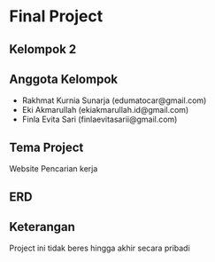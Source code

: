<h1>Final Project</h1>
<h2>Kelompok 2</h2>
<h2>Anggota Kelompok</h2>
<ul>
    <li>Rakhmat Kurnia Sunarja (edumatocar@gmail.com)</li>
    <li>Eki Akmarullah (ekiakmarullah.id@gmail.com)</li>
    <li>Finla Evita Sari (finlaevitasarii@gmail.com)</li>
</ul>
<h2>Tema Project</h2>
<p>Website Pencarian kerja</p>
<h2>ERD</h2>

<h2>Keterangan</h2>
<p>Project ini tidak beres hingga akhir secara pribadi</p>
